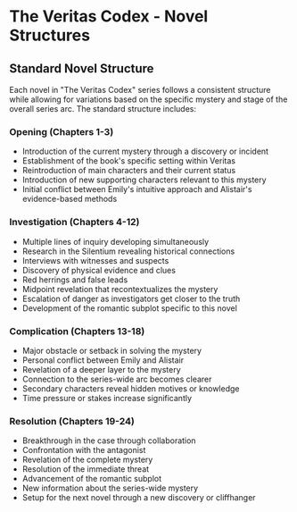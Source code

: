 # The Veritas Codex - Novel Structures

## Standard Novel Structure

Each novel in "The Veritas Codex" series follows a consistent structure while allowing for variations based on the specific mystery and stage of the overall series arc. The standard structure includes:

### Opening (Chapters 1-3)
- Introduction of the current mystery through a discovery or incident
- Establishment of the book's specific setting within Veritas
- Reintroduction of main characters and their current status
- Introduction of new supporting characters relevant to this mystery
- Initial conflict between Emily's intuitive approach and Alistair's evidence-based methods

### Investigation (Chapters 4-12)
- Multiple lines of inquiry developing simultaneously
- Research in the Silentium revealing historical connections
- Interviews with witnesses and suspects
- Discovery of physical evidence and clues
- Red herrings and false leads
- Midpoint revelation that recontextualizes the mystery
- Escalation of danger as investigators get closer to the truth
- Development of the romantic subplot specific to this novel

### Complication (Chapters 13-18)
- Major obstacle or setback in solving the mystery
- Personal conflict between Emily and Alistair
- Revelation of a deeper layer to the mystery
- Connection to the series-wide arc becomes clearer
- Secondary characters reveal hidden motives or knowledge
- Time pressure or stakes increase significantly

### Resolution (Chapters 19-24)
- Breakthrough in the case through collaboration
- Confrontation with the antagonist
- Revelation of the complete mystery
- Resolution of the immediate threat
- Advancement of the romantic subplot
- New information about the series-wide mystery
- Setup for the next novel through a new discovery or cliffhanger
